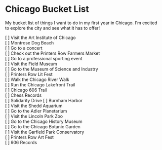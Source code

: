 # Chicago Bucket List
My bucket list of things I want to do in my first year in Chicago. I'm excited to explore the city and see what it has to offer!

[ ] Visit the Art Institute of Chicago  
[ ] Montrose Dog Beach  
[ ] Go to a concert  
[ ] Check out the Printers Row Farmers Market  
[ ] Go to a professional sporting event   
[ ] Visit the Field Museum  
[ ] Go to the Museum of Science and Industry  
[ ] Printers Row Lit Fest  
[ ] Walk the Chicago River Walk  
[ ] Run the Chicago Lakefront Trail  
[ ] Chicago 606 Trail  
[ ] Chess Records  
[ ] Solidarity Drive
[ ] Burnham Harbor  
[ ] Visit the Shedd Aquarium  
[ ] Go to the Adler Planetarium  
[ ] Visit the Lincoln Park Zoo  
[ ] Go to the Chicago History Museum  
[ ] Go to the Chicago Botanic Garden  
[ ] Visit the Garfield Park Conservatory  
[ ] Printers Row Art Fest  
[ ] 606 Records

